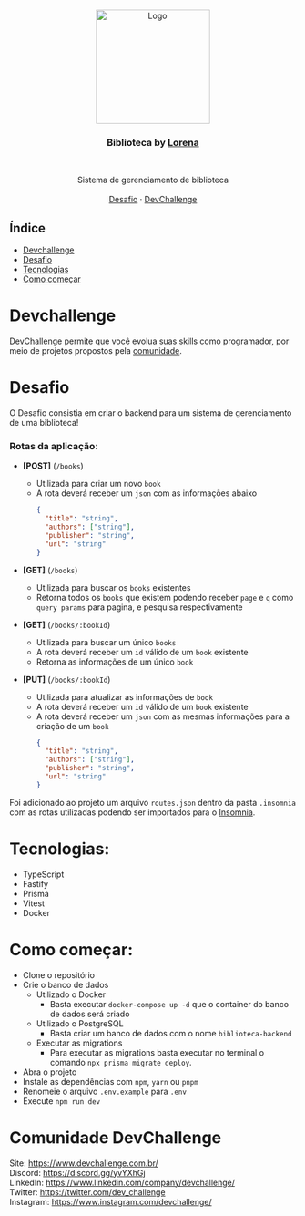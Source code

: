 <br />
<p align="center">
    <img src="https://i.pinimg.com/originals/dd/64/da/dd64da585bc57cb05e5fd4d8ce873f57.png" alt="Logo" width="200">

  <h3 align="center">Biblioteca by <a href="https://github.com/Lorenalgm">Lorena</a></h3>
 <br />
  <p align="center">
     Sistema de gerenciamento de biblioteca
       <br />
    <br />
    <a href="https://github.com/devchallenge-io/biblioteca-backend">Desafio</a>
    ·
    <a href="https://www.devchallenge.com.br/">DevChallenge</a>
  </p>
</p>

## Índice

* [Devchallenge](#devchallenge) 
* [Desafio](#desafio)
* [Tecnologias](#tecnologias)
* [Como começar](#como-começar)

# Devchallenge
<a href="https://devchallenge.now.sh/"> DevChallenge</a> permite que você evolua suas skills como programador, por meio de projetos propostos pela <a href="https://discord.gg/yvYXhGj">comunidade</a>.

# Desafio
O Desafio consistia em criar o backend para um sistema de gerenciamento de uma biblioteca!

### Rotas da aplicação:

- **[POST]** (`/books`)
  - Utilizada para criar um novo `book`
  - A rota deverá receber um `json` com as informações abaixo
    ```json
    {
      "title": "string",
      "authors": ["string"],
      "publisher": "string",
      "url": "string"
    }
    ```

- **[GET]** (`/books`)
  - Utilizada para buscar os `books` existentes
  - Retorna todos os `books` que existem podendo receber `page` e `q` como `query params` para pagina, e pesquisa respectivamente
  
- **[GET]** (`/books/:bookId`)
  - Utilizada para buscar um único `books`
  - A rota deverá receber um `id` válido de um `book` existente
  - Retorna as informações de um único `book`

- **[PUT]** (`/books/:bookId`)
  - Utilizada para atualizar as informações de `book`
  - A rota deverá receber um `id` válido de um `book` existente
  - A rota deverá receber um `json` com as mesmas informações para a criação de um `book`
    ```json
    {
      "title": "string",
      "authors": ["string"],
      "publisher": "string",
      "url": "string"
    }
    ```

Foi adicionado ao projeto um arquivo `routes.json` dentro da pasta `.insomnia` com as rotas utilizadas podendo ser importados para o <a href="https://insomnia.rest/">Insomnia</a>.

# Tecnologias: 
- TypeScript
- Fastify
- Prisma
- Vitest
- Docker

# Como começar:
- Clone o repositório
- Crie o banco de dados
  - Utilizado o Docker
    - Basta executar `docker-compose up -d` que o container do banco de dados será criado
  - Utilizado o PostgreSQL
    - Basta criar um banco de dados com o nome `biblioteca-backend`
  - Executar as migrations
    - Para executar as migrations basta executar no terminal o comando `npx prisma migrate deploy`.
- Abra o projeto
- Instale as dependências com `npm`, `yarn` ou `pnpm`
- Renomeie o arquivo `.env.example` para `.env`
- Execute `npm run dev`


# Comunidade DevChallenge
Site: https://www.devchallenge.com.br/ <br>
Discord: https://discord.gg/yvYXhGj <br>
LinkedIn: https://www.linkedin.com/company/devchallenge/<br>
Twitter: https://twitter.com/dev_challenge<br>
Instagram: https://www.instagram.com/devchallenge/<br>

